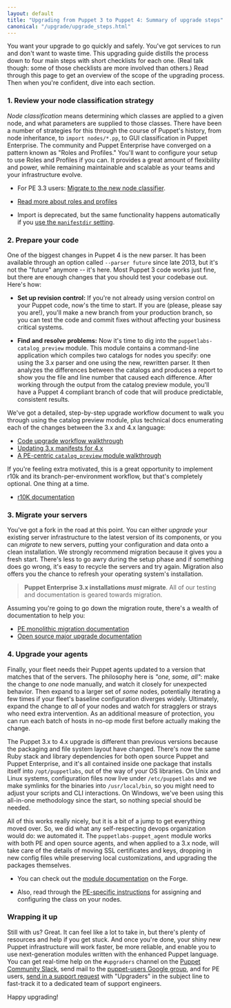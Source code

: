 ```yaml
---
layout: default
title: "Upgrading from Puppet 3 to Puppet 4: Summary of upgrade steps"
canonical: "/upgrade/upgrade_steps.html"
---
```


You want your upgrade to go quickly and safely. You've got services to run and don't want to waste time. This upgrading guide distills the process down to four main steps with short checklists for each one. (Real talk though: some of those checklists are more involved than others.) Read through this page to get an overview of the scope of the upgrading process. Then when you're confident, dive into each section.

### 1. Review your node classification strategy

_Node classification_ means determining which classes are applied to a given node, and what parameters are supplied to those classes. There have been a number of strategies for this through the course of Puppet's history, from node inheritance, to `import nodes/*.pp`, to GUI classification in Puppet Enterprise. The community and Puppet Enterprise have converged on a pattern known as "Roles and Profiles." You'll want to configure your setup to use Roles and Profiles if you can. It provides a great amount of flexibility and power, while remaining maintainable and scalable as your teams and your infrastructure evolve.

* For PE 3.3 users: [Migrate to the new node classifier](https://docs.puppet.com/pe/3.8/install_upgrade_migration_tool.html).

* [Read more about roles and profiles](https://docs.puppet.com/pe/latest/puppet_assign_configurations.html#assigning-configuration-data-with-role-and-profile-modules)

* Import is deprecated, but the same functionality happens automatically if you [use the `manifestdir` setting](https://docs.puppet.com/puppet/latest/reference/dirs_manifest.html#directory-behavior-vs-single-file).

### 2. Prepare your code

One of the biggest changes in Puppet 4 is the new parser. It has been available through an option called `--parser future` since late 2013, but it's not the "future" anymore -- it's here. Most Puppet 3 code works just fine, but there are enough changes that you should test your codebase out. Here's how:

* **Set up revision control:** If you're not already using version control on your Puppet code, now's the time to start. If you are (please, please say you are!), you'll make a new branch from your production branch, so you can test the code and commit fixes without affecting your business critical systems.

* **Find and resolve problems:** Now it's time to dig into the `puppetlabs-catalog_preview` module. This module contains a command-line application which compiles two catalogs for nodes you specify: one using the 3.x parser and one using the new, rewritten parser. It then analyzes the differences between the catalogs and produces a report to show you the file and line number that caused each difference. After working through the output from the catalog preview module, you'll have a Puppet 4 compliant branch of code that will produce predictable, consistent results.

We've got a detailed, step-by-step upgrade workflow document to walk you through using the catalog preview module, plus technical docs enumerating each of the changes between the 3.x and 4.x language:

  * [Code upgrade workflow walkthrough](/upgrade/upgrade_code_workflow.html)
  * [Updating 3.x manifests for 4.x](/upgrade/updating_manifests.html)
  * [A PE-centric `catalog_preview` module walkthrough](https://docs.puppet.com/pe/latest/migrate_pe_catalog_preview.html)

If you're feeling extra motivated, this is a great opportunity to implement r10k and its branch-per-environment workflow, but that's completely optional. One thing at a time.

  * [r10K documentation](/pe/latest/r10k.html)

### 3. Migrate your servers

You've got a fork in the road at this point. You can either *upgrade* your existing server infrastructure to the latest version of its components, or you can *migrate* to new servers, putting your configuration and data onto a clean installation. We strongly recommend migration because it gives you a fresh start. There's less to go awry during the setup phase and if something does go wrong, it's easy to recycle the servers and try again. Migration also offers you the chance to refresh your operating system's installation.

>**Puppet Enterprise 3.x installations _must_ migrate**. All of our testing and documentation is geared towards migration. 

Assuming you're going to go down the migration route, there's a wealth of documentation to help you:

* [PE monolithic migration documentation](https://docs.puppet.com/pe/latest/migrate_monolithic.html)
* [Open source major upgrade documentation](https://docs.puppet.com/puppet/latest/reference/upgrade_major_pre.html)


### 4. Upgrade your agents

Finally, your fleet needs their Puppet agents updated to a version that matches that of the servers. The philosophy here is *"one, some, all"*: make the change to _one_ node manually, and watch it closely for unexpected behavior. Then expand to a larger set of _some_ nodes, potentially iterating a few times if your fleet's baseline configuration diverges widely. Ultimately, expand the change to _all_ of your nodes and watch for stragglers or strays who need extra intervention. As an additional measure of protection, you can run each batch of hosts in no-op mode first before actually making the change.

The Puppet 3.x to 4.x upgrade is different than previous versions because the packaging and file system layout have changed. There's now the same Ruby stack and library dependencies for both open source Puppet and Puppet Enterprise, and it's all contained inside one package that installs itself into `/opt/puppetlabs`, out of the way of your OS libraries. On Unix and Linux systems, configuration files now live under `/etc/puppetlabs` and we make symlinks for the binaries into `/usr/local/bin`, so you might need to adjust your scripts and CLI interactions. On Windows, we've been using this all-in-one methodology since the start, so nothing special should be needed.

All of this works really nicely, but it is a bit of a jump to get everything moved over. So, we did what any self-respecting devops organization would do: we automated it. The `puppetlabs-puppet_agent` module works with both PE and open source agents, and when applied to a 3.x node, will take care of the details of moving SSL certificates and keys, dropping in new config files while preserving local customizations, and upgrading the packages themselves.

* You can check out the [module documentation](https://forge.puppet.com/puppetlabs/puppet_agent) on the Forge.

* Also, read through the [PE-specific instructions](/pe/latest/install_upgrading_agents.html#upgrade-agents-using-the-puppetagent-module) for assigning and configuring the class on your nodes.

### Wrapping it up

Still with us? Great. It can feel like a lot to take in, but there's plenty of resources and help if you get stuck. And once you're done, your shiny new Puppet infrastructure will work faster, be more reliable, and enable you to use next-generation modules written with the enhanced Puppet language. You can get real-time help on the `#upgraders` channel on the [Puppet Community Slack](https://puppetcommunity.slack.com/), send mail to the [puppet-users Google group](https://groups.google.com/forum/#!forum/puppet-users), and for PE users, [send in a support request](https://support.puppet.com/) with "Upgraders" in the subject line to fast-track it to a dedicated team of support engineers.

Happy upgrading!
